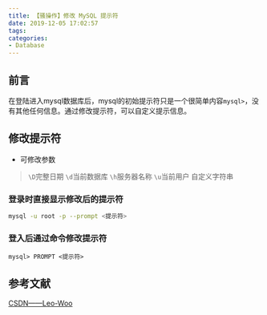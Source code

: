 ```yaml
---
title: 【骚操作】修改 MySQL 提示符
date: 2019-12-05 17:02:57
tags:
categories:
- Database
---
```


## 前言

在登陆进入mysql数据库后，mysql的初始提示符只是一个很简单内容`mysql>`，没有其他任何信息。通过修改提示符，可以自定义提示信息。

<!-- more -->

## 修改提示符

- 可修改参数

> `\D`完整日期
> `\d`当前数据库
> `\h`服务器名称
> `\u`当前用户
> 自定义字符串

### 登录时直接显示修改后的提示符

``` bash
mysql -u root -p --prompt <提示符>
```

### 登入后通过命令修改提示符

``` mysql
mysql> PROMPT <提示符>
```

## 参考文献

[CSDN——Leo-Woo](https://blog.csdn.net/IMW_MG/article/details/78290149)

